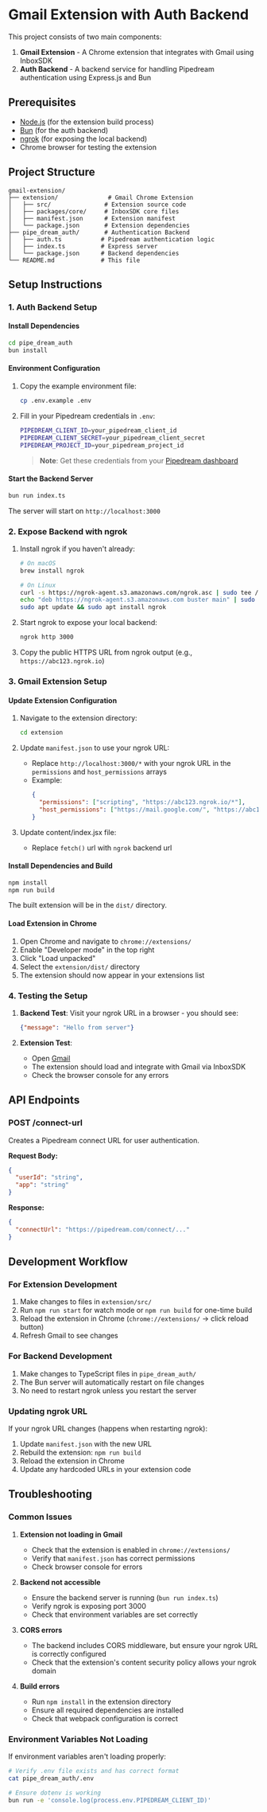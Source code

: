 # Gmail Extension with Auth Backend

This project consists of two main components:
1. **Gmail Extension** - A Chrome extension that integrates with Gmail using InboxSDK
2. **Auth Backend** - A backend service for handling Pipedream authentication using Express.js and Bun

## Prerequisites

- [Node.js](https://nodejs.org/) (for the extension build process)
- [Bun](https://bun.sh/) (for the auth backend)
- [ngrok](https://ngrok.com/) (for exposing the local backend)
- Chrome browser for testing the extension

## Project Structure

```
gmail-extension/
├── extension/              # Gmail Chrome Extension
│   ├── src/               # Extension source code
│   ├── packages/core/     # InboxSDK core files
│   ├── manifest.json      # Extension manifest
│   └── package.json       # Extension dependencies
├── pipe_dream_auth/       # Authentication Backend
│   ├── auth.ts           # Pipedream authentication logic
│   ├── index.ts          # Express server
│   └── package.json      # Backend dependencies
└── README.md             # This file
```

## Setup Instructions

### 1. Auth Backend Setup

#### Install Dependencies
```bash
cd pipe_dream_auth
bun install
```

#### Environment Configuration
1. Copy the example environment file:
   ```bash
   cp .env.example .env
   ```

2. Fill in your Pipedream credentials in `.env`:
   ```bash
   PIPEDREAM_CLIENT_ID=your_pipedream_client_id
   PIPEDREAM_CLIENT_SECRET=your_pipedream_client_secret
   PIPEDREAM_PROJECT_ID=your_pipedream_project_id
   ```

   > **Note**: Get these credentials from your [Pipedream dashboard](https://pipedream.com/apps)

#### Start the Backend Server
```bash
bun run index.ts
```

The server will start on `http://localhost:3000`

### 2. Expose Backend with ngrok

1. Install ngrok if you haven't already:
   ```bash
   # On macOS
   brew install ngrok
   
   # On Linux
   curl -s https://ngrok-agent.s3.amazonaws.com/ngrok.asc | sudo tee /etc/apt/trusted.gpg.d/ngrok.asc >/dev/null
   echo "deb https://ngrok-agent.s3.amazonaws.com buster main" | sudo tee /etc/apt/sources.list.d/ngrok.list
   sudo apt update && sudo apt install ngrok
   ```

2. Start ngrok to expose your local backend:
   ```bash
   ngrok http 3000
   ```

3. Copy the public HTTPS URL from ngrok output (e.g., `https://abc123.ngrok.io`)

### 3. Gmail Extension Setup

#### Update Extension Configuration

1. Navigate to the extension directory:
   ```bash
   cd extension
   ```

2. Update `manifest.json` to use your ngrok URL:
   - Replace `http://localhost:3000/*` with your ngrok URL in the `permissions` and `host_permissions` arrays
   - Example:
     ```json
     {
       "permissions": ["scripting", "https://abc123.ngrok.io/*"],
       "host_permissions": ["https://mail.google.com/", "https://abc123.ngrok.io/*"]
     }
     ```
3. Update content/index.jsx file: 
    - Replace `fetch()` url with `ngrok` backend url

#### Install Dependencies and Build
```bash
npm install
npm run build
```

The built extension will be in the `dist/` directory.

#### Load Extension in Chrome

1. Open Chrome and navigate to `chrome://extensions/`
2. Enable "Developer mode" in the top right
3. Click "Load unpacked"
4. Select the `extension/dist/` directory
5. The extension should now appear in your extensions list

### 4. Testing the Setup

1. **Backend Test**: Visit your ngrok URL in a browser - you should see:
   ```json
   {"message": "Hello from server"}
   ```

2. **Extension Test**: 
   - Open [Gmail](https://mail.google.com)
   - The extension should load and integrate with Gmail via InboxSDK
   - Check the browser console for any errors

## API Endpoints

### POST /connect-url
Creates a Pipedream connect URL for user authentication.

**Request Body:**
```json
{
  "userId": "string",
  "app": "string"
}
```

**Response:**
```json
{
  "connectUrl": "https://pipedream.com/connect/..."
}
```

## Development Workflow

### For Extension Development
1. Make changes to files in `extension/src/`
2. Run `npm run start` for watch mode or `npm run build` for one-time build
3. Reload the extension in Chrome (`chrome://extensions/` → click reload button)
4. Refresh Gmail to see changes

### For Backend Development
1. Make changes to TypeScript files in `pipe_dream_auth/`
2. The Bun server will automatically restart on file changes
3. No need to restart ngrok unless you restart the server

### Updating ngrok URL
If your ngrok URL changes (happens when restarting ngrok):
1. Update `manifest.json` with the new URL
2. Rebuild the extension: `npm run build`
3. Reload the extension in Chrome
4. Update any hardcoded URLs in your extension code

## Troubleshooting

### Common Issues

1. **Extension not loading in Gmail**
   - Check that the extension is enabled in `chrome://extensions/`
   - Verify that `manifest.json` has correct permissions
   - Check browser console for errors

2. **Backend not accessible**
   - Ensure the backend server is running (`bun run index.ts`)
   - Verify ngrok is exposing port 3000
   - Check that environment variables are set correctly

3. **CORS errors**
   - The backend includes CORS middleware, but ensure your ngrok URL is correctly configured
   - Check that the extension's content security policy allows your ngrok domain

4. **Build errors**
   - Run `npm install` in the extension directory
   - Ensure all required dependencies are installed
   - Check that webpack configuration is correct

### Environment Variables Not Loading
If environment variables aren't loading properly:
```bash
# Verify .env file exists and has correct format
cat pipe_dream_auth/.env

# Ensure dotenv is working
bun run -e 'console.log(process.env.PIPEDREAM_CLIENT_ID)'
```